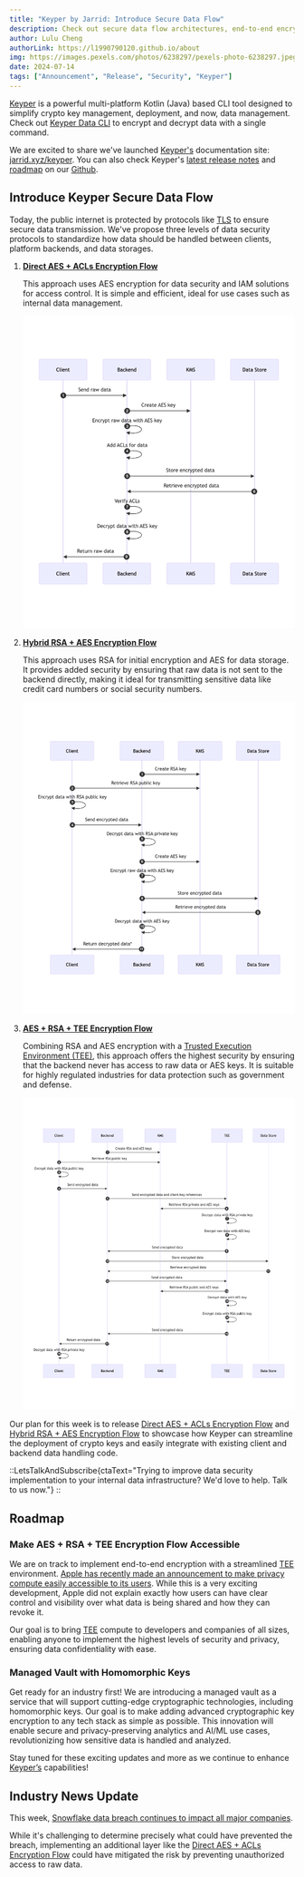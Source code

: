 ```yaml
---
title: "Keyper by Jarrid: Introduce Secure Data Flow"
description: Check out secure data flow architectures, end-to-end encryption with TEE, and managed vaults with homomorphic keys. See how Keyper can help protect you in incidents like the Snowflake data breach.
author: Lulu Cheng
authorLink: https://l1990790120.github.io/about
img: https://images.pexels.com/photos/6238297/pexels-photo-6238297.jpeg?auto=compress&cs=tinysrgb&w=1260&h=750&dpr=1
date: 2024-07-14
tags: ["Announcement", "Release", "Security", "Keyper"]
---
```


[Keyper](https://github.com/jarrid-xyz/keyper) is a powerful multi-platform Kotlin (Java) based CLI tool designed to simplify crypto key management, deployment, and now, data management. Check out [Keyper Data CLI](https://jarrid.xyz/keyper/data/) to encrypt and decrypt data with a single command.

We are excited to share we've launched [Keyper's](https://github.com/jarrid-xyz/keyper) documentation site: [jarrid.xyz/keyper](https://jarrid.xyz/keyper). You can also check Keyper's [latest release notes](https://github.com/jarrid-xyz/keyper/releases/tag/v0.0.0) and [roadmap](https://github.com/orgs/jarrid-xyz/projects/1/views/3) on our [Github](https://github.com/jarrid-xyz).

## Introduce Keyper Secure Data Flow

Today, the public internet is protected by protocols like [TLS](https://jarrid.xyz/keyper/data/terminology/#example-tls-transport-layer-security) to ensure secure data transmission. We've propose three levels of data security protocols to standardize how data should be handled between clients, platform backends, and data storages.

1. **[Direct AES + ACLs Encryption Flow](https://jarrid.xyz/keyper/data/secure-data-flow/#direct-aes-acls-encryption-flow)** 
   
    This approach uses AES encryption for data security and IAM solutions for access control. It is simple and efficient, ideal for use cases such as internal data management.

    ![](images/direct-aes-acls-encryption-flow.png)

2. **[Hybrid RSA + AES Encryption Flow](https://jarrid.xyz/keyper/data/secure-data-flow/#hybrid-rsa-aes-encryption-flow)**
   
   This approach uses RSA for initial encryption and AES for data storage. It provides added security by ensuring that raw data is not sent to the backend directly, making it ideal for transmitting sensitive data like credit card numbers or social security numbers.

   ![](images/hybrid-rsa-aes-encryption-flow.png)

3. **[AES + RSA + TEE Encryption Flow](https://jarrid.xyz/keyper/data/secure-data-flow/#aes-rsa-tee-encryption-flow)**
   
   Combining RSA and AES encryption with a [Trusted Execution Environment (TEE)](https://jarrid.xyz/keyper/data/terminology/#tee-trusted-execution-environment), this approach offers the highest security by ensuring that the backend never has access to raw data or AES keys. It is suitable for highly regulated industries for data protection such as government and defense.

    ![](images/aes-rsa-tee-encryption-flow.png)

Our plan for this week is to release [Direct AES + ACLs Encryption Flow](https://jarrid.xyz/keyper/data/secure-data-flow/#direct-aes-acls-encryption-flow) and [Hybrid RSA + AES Encryption Flow](https://jarrid.xyz/keyper/data/secure-data-flow/#hybrid-rsa-aes-encryption-flow) to showcase how Keyper can streamline the deployment of crypto keys and easily integrate with existing client and backend data handling code.

::LetsTalkAndSubscribe{ctaText="Trying to improve data security implementation to your internal data infrastructure? We'd love to help. Talk to us now."}
::

## Roadmap

### Make AES + RSA + TEE Encryption Flow Accessible

We are on track to implement end-to-end encryption with a streamlined [TEE](https://jarrid.xyz/keyper/data/terminology/#tee-trusted-execution-environment) environment. [Apple has recently made an announcement to make privacy compute easily accessible to its users](https://www.apple.com/newsroom/2024/06/apple-extends-its-privacy-leadership-with-new-updates-across-its-platforms/). While this is a very exciting development, Apple did not explain exactly how users can have clear control and visibility over what data is being shared and how they can revoke it.

Our goal is to bring [TEE](https://jarrid.xyz/keyper/data/terminology/#tee-trusted-execution-environment) compute to developers and companies of all sizes, enabling anyone to implement the highest levels of security and privacy, ensuring data confidentiality with ease.

### Managed Vault with Homomorphic Keys

Get ready for an industry first! We are introducing a managed vault as a service that will support cutting-edge cryptographic technologies, including homomorphic keys. Our goal is to make adding advanced cryptographic key encryption to any tech stack as simple as possible. This innovation will enable secure and privacy-preserving analytics and AI/ML use cases, revolutionizing how sensitive data is handled and analyzed.

Stay tuned for these exciting updates and more as we continue to enhance [Keyper’s](https://github.com/jarrid-xyz/keyper) capabilities!

## Industry News Update

This week, [Snowflake data breach continues to impact all major companies](https://www.cnbc.com/2024/07/12/snowflake-shares-slip-after-att-says-hackers-accessed-data.html).

While it's challenging to determine precisely what could have prevented the breach, implementing an additional layer like the [Direct AES + ACLs Encryption Flow](https://jarrid.xyz/keyper/data/secure-data-flow/#direct-aes-acls-encryption-flow) could have mitigated the risk by preventing unauthorized access to raw data.
